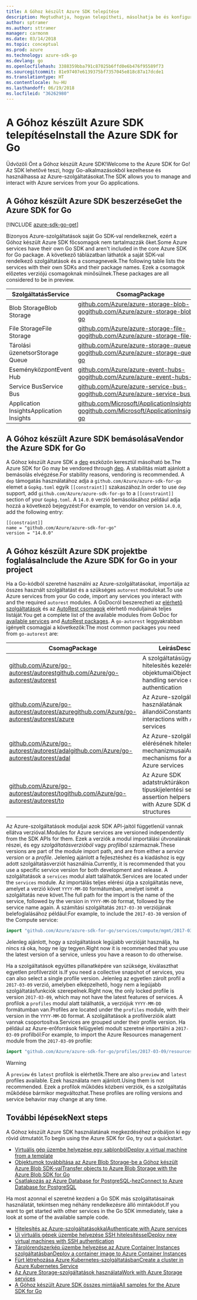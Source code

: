 ```yaml
---
title: A Góhoz készült Azure SDK telepítése
description: Megtudhatja, hogyan telepítheti, másolhatja be és konfigurálhatja a Góhoz készült Azure SDK-t.
author: sptramer
ms.author: sttramer
manager: carmonm
ms.date: 03/14/2018
ms.topic: conceptual
ms.prod: azure
ms.technology: azure-sdk-go
ms.devlang: go
ms.openlocfilehash: 3388359bba791c87025b6ffd0e6b476f95589f73
ms.sourcegitcommit: 81e97407e6139375bf7357045e818c87a17dcde1
ms.translationtype: HT
ms.contentlocale: hu-HU
ms.lasthandoff: 06/19/2018
ms.locfileid: "36262980"
---
```

# <a name="install-the-azure-sdk-for-go"></a><span data-ttu-id="deeac-103">A Góhoz készült Azure SDK telepítése</span><span class="sxs-lookup"><span data-stu-id="deeac-103">Install the Azure SDK for Go</span></span>

<span data-ttu-id="deeac-104">Üdvözöli Önt a Góhoz készült Azure SDK!</span><span class="sxs-lookup"><span data-stu-id="deeac-104">Welcome to the Azure SDK for Go!</span></span> <span data-ttu-id="deeac-105">Az SDK lehetővé teszi, hogy Go-alkalmazásokból kezelhesse és használhassa az Azure-szolgáltatásokat.</span><span class="sxs-lookup"><span data-stu-id="deeac-105">The SDK allows you to manage and interact with Azure services from your Go applications.</span></span>

## <a name="get-the-azure-sdk-for-go"></a><span data-ttu-id="deeac-106">A Góhoz készült Azure SDK beszerzése</span><span class="sxs-lookup"><span data-stu-id="deeac-106">Get the Azure SDK for Go</span></span>

[!INCLUDE [azure-sdk-go-get](includes/azure-sdk-go-get.md)]

<span data-ttu-id="deeac-107">Bizonyos Azure-szolgáltatások saját Go SDK-val rendelkeznek, ezért a Góhoz készült Azure SDK főcsomagok nem tartalmazzák őket.</span><span class="sxs-lookup"><span data-stu-id="deeac-107">Some Azure services have their own Go SDK and aren't included in the core Azure SDK for Go package.</span></span> <span data-ttu-id="deeac-108">A következő táblázatban láthatók a saját SDK-val rendelkező szolgáltatások és a csomagneveik.</span><span class="sxs-lookup"><span data-stu-id="deeac-108">The following table lists the services with their own SDKs and their package names.</span></span> <span data-ttu-id="deeac-109">Ezek a csomagok előzetes verziójú csomagoknak minősülnek.</span><span class="sxs-lookup"><span data-stu-id="deeac-109">These packages are all considered to be in preview.</span></span>

| <span data-ttu-id="deeac-110">Szolgáltatás</span><span class="sxs-lookup"><span data-stu-id="deeac-110">Service</span></span> | <span data-ttu-id="deeac-111">Csomag</span><span class="sxs-lookup"><span data-stu-id="deeac-111">Package</span></span> |
|---------|---------|
| <span data-ttu-id="deeac-112">Blob Storage</span><span class="sxs-lookup"><span data-stu-id="deeac-112">Blob Storage</span></span> | [<span data-ttu-id="deeac-113">github.com/Azure/azure-storage-blob-go</span><span class="sxs-lookup"><span data-stu-id="deeac-113">github.com/Azure/azure-storage-blob-go</span></span>](https://github.com/Azure/azure-storage-blob-go) |
| <span data-ttu-id="deeac-114">File Storage</span><span class="sxs-lookup"><span data-stu-id="deeac-114">File Storage</span></span> | [<span data-ttu-id="deeac-115">github.com/Azure/azure-storage-file-go</span><span class="sxs-lookup"><span data-stu-id="deeac-115">github.com/Azure/azure-storage-file-go</span></span>](https://github.com/Azure/azure-storage-file-go) |
| <span data-ttu-id="deeac-116">Tárolási üzenetsor</span><span class="sxs-lookup"><span data-stu-id="deeac-116">Storage Queue</span></span> | [<span data-ttu-id="deeac-117">github.com/Azure/azure-storage-queue-go</span><span class="sxs-lookup"><span data-stu-id="deeac-117">github.com/Azure/azure-storage-queue-go</span></span>](https://github.com/Azure/azure-storage-queue-go) |
| <span data-ttu-id="deeac-118">Eseményközpont</span><span class="sxs-lookup"><span data-stu-id="deeac-118">Event Hub</span></span> | [<span data-ttu-id="deeac-119">github.com/Azure/azure-event-hubs-go</span><span class="sxs-lookup"><span data-stu-id="deeac-119">github.com/Azure/azure-event-hubs-go</span></span>](https://github.com/Azure/azure-event-hubs-go) |
| <span data-ttu-id="deeac-120">Service Bus</span><span class="sxs-lookup"><span data-stu-id="deeac-120">Service Bus</span></span> | [<span data-ttu-id="deeac-121">github.com/Azure/azure-service-bus-go</span><span class="sxs-lookup"><span data-stu-id="deeac-121">github.com/Azure/azure-service-bus-go</span></span>](https://github.com/Azure/azure-service-bus-go) |
| <span data-ttu-id="deeac-122">Application Insights</span><span class="sxs-lookup"><span data-stu-id="deeac-122">Application Insights</span></span> | [<span data-ttu-id="deeac-123">github.com/Microsoft/ApplicationInsights-go</span><span class="sxs-lookup"><span data-stu-id="deeac-123">github.com/Microsoft/ApplicationInsights-go</span></span>](https://github.com/Microsoft/ApplicationInsights-go) |

## <a name="vendor-the-azure-sdk-for-go"></a><span data-ttu-id="deeac-124">A Góhoz készült Azure SDK bemásolása</span><span class="sxs-lookup"><span data-stu-id="deeac-124">Vendor the Azure SDK for Go</span></span>

<span data-ttu-id="deeac-125">A Góhoz készült Azure SDK a [dep](https://github.com/golang/dep) eszközön keresztül másolható be.</span><span class="sxs-lookup"><span data-stu-id="deeac-125">The Azure SDK for Go may be vendored through [dep](https://github.com/golang/dep).</span></span> <span data-ttu-id="deeac-126">A stabilitás miatt ajánlott a bemásolás elvégzése.</span><span class="sxs-lookup"><span data-stu-id="deeac-126">For stability reasons, vendoring is recommended.</span></span> <span data-ttu-id="deeac-127">A `dep` támogatás használatához adja a `github.com/Azure/azure-sdk-for-go` elemet a `Gopkg.toml` egyik `[[constraint]]` szakaszához.</span><span class="sxs-lookup"><span data-stu-id="deeac-127">In order to use `dep` support, add `github.com/Azure/azure-sdk-for-go` to a `[[constraint]]` section of your `Gopkg.toml`.</span></span> <span data-ttu-id="deeac-128">A `14.0.0` verzió bemásolásához például adja hozzá a következő bejegyzést:</span><span class="sxs-lookup"><span data-stu-id="deeac-128">For example, to vendor on version `14.0.0`, add the following entry:</span></span>

```
[[constraint]]
name = "github.com/Azure/azure-sdk-for-go"
version = "14.0.0"
```

## <a name="include-the-azure-sdk-for-go-in-your-project"></a><span data-ttu-id="deeac-129">A Góhoz készült Azure SDK projektbe foglalása</span><span class="sxs-lookup"><span data-stu-id="deeac-129">Include the Azure SDK for Go in your project</span></span>

<span data-ttu-id="deeac-130">Ha a Go-kódból szeretné használni az Azure-szolgáltatásokat, importálja az összes használt szolgáltatást és a szükséges `autorest` modulokat.</span><span class="sxs-lookup"><span data-stu-id="deeac-130">To use Azure services from your Go code, import any services you interact with and the required `autorest` modules.</span></span>
<span data-ttu-id="deeac-131">A GoDocról beszerezheti az [elérhető szolgáltatások](https://godoc.org/github.com/Azure/azure-sdk-for-go) és az [AutoRest csomagok](https://godoc.org/github.com/Azure/go-autorest) elérhető moduljainak teljes listáját.</span><span class="sxs-lookup"><span data-stu-id="deeac-131">You get a complete list of the available modules from GoDoc for [available services](https://godoc.org/github.com/Azure/azure-sdk-for-go) and [AutoRest packages](https://godoc.org/github.com/Azure/go-autorest).</span></span> <span data-ttu-id="deeac-132">A `go-autorest` leggyakrabban igényelt csomagjai a következők:</span><span class="sxs-lookup"><span data-stu-id="deeac-132">The most common packages you need from `go-autorest` are:</span></span>

| <span data-ttu-id="deeac-133">Csomag</span><span class="sxs-lookup"><span data-stu-id="deeac-133">Package</span></span> | <span data-ttu-id="deeac-134">Leírás</span><span class="sxs-lookup"><span data-stu-id="deeac-134">Description</span></span> |
|---------|-------------|
| <span data-ttu-id="deeac-135">[github.com/Azure/go-autorest/autorest][autorest]</span><span class="sxs-lookup"><span data-stu-id="deeac-135">[github.com/Azure/go-autorest/autorest][autorest]</span></span> | <span data-ttu-id="deeac-136">A szolgáltatásügyfél-hitelesítés kezelésének objektumai</span><span class="sxs-lookup"><span data-stu-id="deeac-136">Objects for handling service client authentication</span></span> |
| <span data-ttu-id="deeac-137">[github.com/Azure/go-autorest/autorest/azure][autorest/azure]</span><span class="sxs-lookup"><span data-stu-id="deeac-137">[github.com/Azure/go-autorest/autorest/azure][autorest/azure]</span></span> | <span data-ttu-id="deeac-138">Az Azure-szolgáltatások használatának állandói</span><span class="sxs-lookup"><span data-stu-id="deeac-138">Constants for interactions with Azure services</span></span> |
| <span data-ttu-id="deeac-139">[github.com/Azure/go-autorest/autorest/adal][autorest/adal]</span><span class="sxs-lookup"><span data-stu-id="deeac-139">[github.com/Azure/go-autorest/autorest/adal][autorest/adal]</span></span> | <span data-ttu-id="deeac-140">Az Azure-szolgáltatások elérésének hitelesítési mechanizmusai</span><span class="sxs-lookup"><span data-stu-id="deeac-140">Authentication mechanisms for accessing Azure services</span></span> |
| <span data-ttu-id="deeac-141">[github.com/Azure/go-autorest/autorest/to][autorest/to]</span><span class="sxs-lookup"><span data-stu-id="deeac-141">[github.com/Azure/go-autorest/autorest/to][autorest/to]</span></span> | <span data-ttu-id="deeac-142">Az Azure SDK adatstruktúrákon működő típuskijelentési segítők</span><span class="sxs-lookup"><span data-stu-id="deeac-142">Type assertion helpers for working with Azure SDK data structures</span></span> |

[autorest]: https://godoc.org/github.com/Azure/go-autorest/autorest
[autorest/azure]: https://godoc.org/github.com/Azure/go-autorest/autorest/azure
[autorest/adal]: https://godoc.org/github.com/Azure/go-autorest/autorest/adal
[autorest/to]: https://godoc.org/github.com/Azure/go-autorest/autorest/to

<span data-ttu-id="deeac-143">Az Azure-szolgáltatások moduljai azok SDK API-jaitól függetlenül vannak ellátva verzióval.</span><span class="sxs-lookup"><span data-stu-id="deeac-143">Modules for Azure services are versioned independently from the SDK APIs for them.</span></span> <span data-ttu-id="deeac-144">Ezek a verziók a modul importálási útvonalának részei, és egy _szolgáltatásverzióból_ vagy _profilból_ származnak.</span><span class="sxs-lookup"><span data-stu-id="deeac-144">These versions are part of the module import path, and are from either a _service version_ or a _profile_.</span></span> <span data-ttu-id="deeac-145">Jelenleg ajánlott a fejlesztéshez és a kiadáshoz is egy adott szolgáltatásverziót használnia.</span><span class="sxs-lookup"><span data-stu-id="deeac-145">Currently, it is recommended that you use a specific service version for both development and release.</span></span> <span data-ttu-id="deeac-146">A szolgáltatások a `services` modul alatt találhatók.</span><span class="sxs-lookup"><span data-stu-id="deeac-146">Services are located under the `services` module.</span></span> <span data-ttu-id="deeac-147">Az importálás teljes elérési útja a szolgáltatás neve, amelyet a verzió követ `YYYY-MM-DD` formátumban, amelyet ismét a szolgáltatás neve követ.</span><span class="sxs-lookup"><span data-stu-id="deeac-147">The full path for the import is the name of the service, followed by the version in `YYYY-MM-DD` format, followed by the service name again.</span></span> <span data-ttu-id="deeac-148">A számítási szolgáltatás `2017-03-30` verziójának belefoglalásához például:</span><span class="sxs-lookup"><span data-stu-id="deeac-148">For example, to include the `2017-03-30` version of the Compute service:</span></span>

```go
import "github.com/Azure/azure-sdk-for-go/services/compute/mgmt/2017-03-30/compute"
```

<span data-ttu-id="deeac-149">Jelenleg ajánlott, hogy a szolgáltatások legújabb verzióját használja, ha nincs rá oka, hogy ne így tegyen.</span><span class="sxs-lookup"><span data-stu-id="deeac-149">Right now it is recommended that you use the latest version of a service, unless you have a reason to do otherwise.</span></span>

<span data-ttu-id="deeac-150">Ha a szolgáltatások együttes pillanatképére van szüksége, kiválaszthat egyetlen profilverziót is.</span><span class="sxs-lookup"><span data-stu-id="deeac-150">If you need a collective snapshot of services, you can also select a single profile version.</span></span> <span data-ttu-id="deeac-151">Jelenleg az egyetlen zárolt profil a `2017-03-09` verzió, amelyben elképzelhető, hogy nem a legújabb szolgáltatásfunkciók szerepelnek.</span><span class="sxs-lookup"><span data-stu-id="deeac-151">Right now, the only locked profile is version `2017-03-09`, which may not have the latest features of services.</span></span> <span data-ttu-id="deeac-152">A profilok a `profiles` modul alatt találhatók, a verziójuk `YYYY-MM-DD` formátumban van.</span><span class="sxs-lookup"><span data-stu-id="deeac-152">Profiles are located under the `profiles` module, with their version in the `YYYY-MM-DD` format.</span></span> <span data-ttu-id="deeac-153">A szolgáltatások a profilverzióik alatt vannak csoportosítva.</span><span class="sxs-lookup"><span data-stu-id="deeac-153">Services are grouped under their profile version.</span></span> <span data-ttu-id="deeac-154">Ha például az Azure-erőforrások felügyeleti modult szeretné importálni a `2017-03-09` profilból:</span><span class="sxs-lookup"><span data-stu-id="deeac-154">For example, to import the Azure Resources management module from the `2017-03-09` profile:</span></span>

```go
import "github.com/Azure/azure-sdk-for-go/profiles/2017-03-09/resources/mgmt/resources"
```

> [!WARNING]
> <span data-ttu-id="deeac-155">A `preview` és `latest` profilok is elérhetők.</span><span class="sxs-lookup"><span data-stu-id="deeac-155">There are also `preview` and `latest` profiles available.</span></span> <span data-ttu-id="deeac-156">Ezek használata nem ajánlott.</span><span class="sxs-lookup"><span data-stu-id="deeac-156">Using them is not recommended.</span></span> <span data-ttu-id="deeac-157">Ezek a profilok működés közbeni verziók, és a szolgáltatás működése bármikor megváltozhat.</span><span class="sxs-lookup"><span data-stu-id="deeac-157">These profiles are rolling versions and service behavior may change at any time.</span></span>

## <a name="next-steps"></a><span data-ttu-id="deeac-158">További lépések</span><span class="sxs-lookup"><span data-stu-id="deeac-158">Next steps</span></span>

<span data-ttu-id="deeac-159">A Góhoz készült Azure SDK használatának megkezdéséhez próbáljon ki egy rövid útmutatót.</span><span class="sxs-lookup"><span data-stu-id="deeac-159">To begin using the Azure SDK for Go, try out a quickstart.</span></span>

* [<span data-ttu-id="deeac-160">Virtuális gép üzembe helyezése egy sablonból</span><span class="sxs-lookup"><span data-stu-id="deeac-160">Deploy a virtual machine from a template</span></span>](azure-sdk-go-qs-vm.md)
* [<span data-ttu-id="deeac-161">Objektumok továbbítása az Azure Blob Storage-be a Góhoz készült Azure Blob SDK-val</span><span class="sxs-lookup"><span data-stu-id="deeac-161">Transfer objects to Azure Blob Storage with the Azure Blob SDK for Go</span></span>](/azure/storage/blobs/storage-quickstart-blobs-go?toc=%2fgo%2fazure%2ftoc.json)
* [<span data-ttu-id="deeac-162">Csatlakozás az Azure Database for PostgreSQL-hez</span><span class="sxs-lookup"><span data-stu-id="deeac-162">Connect to Azure Database for PostgreSQL</span></span>](/azure/postgresql/connect-go?toc=%2fgo%2fazure%2ftoc.json)

<span data-ttu-id="deeac-163">Ha most azonnal el szeretné kezdeni a Go SDK más szolgáltatásainak használatát, tekintsen meg néhány rendelkezésre álló mintakódot.</span><span class="sxs-lookup"><span data-stu-id="deeac-163">If you want to get started with other services in the Go SDK immediately, take a look at some of the available sample code.</span></span>

* [<span data-ttu-id="deeac-164">Hitelesítés az Azure-szolgáltatásokkal</span><span class="sxs-lookup"><span data-stu-id="deeac-164">Authenticate with Azure services</span></span>](https://github.com/Azure-Samples/azure-sdk-for-go-samples/tree/master/iam)
* [<span data-ttu-id="deeac-165">Új virtuális gépek üzembe helyezése SSH hitelesítéssel</span><span class="sxs-lookup"><span data-stu-id="deeac-165">Deploy new virtual machines with SSH authentication</span></span>](https://github.com/Azure-Samples/azure-sdk-for-go-samples/tree/master/compute)
* [<span data-ttu-id="deeac-166">Tárolórendszerkép üzembe helyezése az Azure Container Instances szolgáltatásban</span><span class="sxs-lookup"><span data-stu-id="deeac-166">Deploy a container image to Azure Container Instances</span></span>](https://github.com/Azure-Samples/azure-sdk-for-go-samples/tree/master/containerinstance)
* [<span data-ttu-id="deeac-167">Fürt létrehozása Azure Kubernetes-szolgáltatásban</span><span class="sxs-lookup"><span data-stu-id="deeac-167">Create a cluster in Azure Kubernetes Service</span></span>](https://github.com/Azure-Samples/azure-sdk-for-go-samples/tree/master/containerservice)
* [<span data-ttu-id="deeac-168">Az Azure Storage-szolgáltatások használata</span><span class="sxs-lookup"><span data-stu-id="deeac-168">Work with Azure Storage services</span></span>](https://github.com/Azure-Samples/azure-sdk-for-go-samples/tree/master/storage)
* [<span data-ttu-id="deeac-169">A Góhoz készült Azure SDK összes mintája</span><span class="sxs-lookup"><span data-stu-id="deeac-169">All samples for the Azure SDK for Go</span></span>](https://github.com/azure-samples/azure-sdk-for-go-samples)
